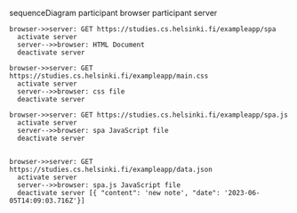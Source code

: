 sequenceDiagram
	participant browser
	participant server
	
	browser->>server: GET https://studies.cs.helsinki.fi/exampleapp/spa
      activate server
      server-->>browser: HTML Document
      deactivate server

	browser->>server: GET https://studies.cs.helsinki.fi/exampleapp/main.css
      activate server
      server-->>browser: css file
      deactivate server

	browser->>server: GET https://studies.cs.helsinki.fi/exampleapp/spa.js
      activate server
      server-->>browser: spa JavaScript file
      deactivate server


	browser->>server: GET https://studies.cs.helsinki.fi/exampleapp/data.json
      activate server
      server-->>browser: spa.js JavaScript file
      deactivate server [{ "content": 'new note', "date": '2023-06-05T14:09:03.716Z'}]